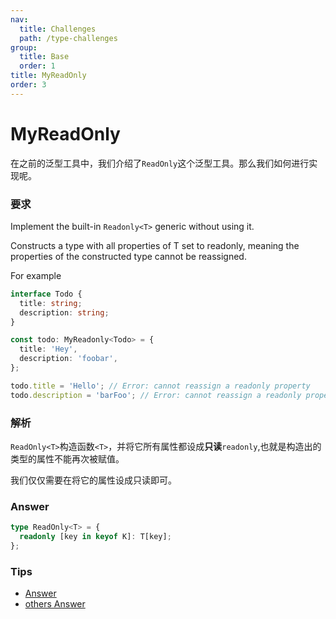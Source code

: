 ```yaml
---
nav:
  title: Challenges
  path: /type-challenges
group:
  title: Base
  order: 1
title: MyReadOnly
order: 3
---
```


# MyReadOnly

在之前的泛型工具中，我们介绍了`ReadOnly`这个泛型工具。那么我们如何进行实现呢。

### 要求

Implement the built-in `Readonly<T>` generic without using it.

Constructs a type with all properties of T set to readonly, meaning the properties of the constructed type cannot be reassigned.

For example

```ts
interface Todo {
  title: string;
  description: string;
}

const todo: MyReadonly<Todo> = {
  title: 'Hey',
  description: 'foobar',
};

todo.title = 'Hello'; // Error: cannot reassign a readonly property
todo.description = 'barFoo'; // Error: cannot reassign a readonly property
```

### 解析

`ReadOnly<T>`构造函数`<T>`，并将它所有属性都设成**只读**`readonly`,也就是构造出的类型的属性不能再次被赋值。

我们仅仅需要在将它的属性设成只读即可。

### Answer

```ts
type ReadOnly<T> = {
  readonly [key in keyof K]: T[key];
};
```

### Tips

- [Answer](https://www.typescriptlang.org/play?#code/PQKgUABBDsELQQEoFMCGATA9gOwDYE9J44TSiAjfCAQWwBcALHKgMQFcIAKAAVXoDM2ASggBiNAGcqo8mwCWuOnDnYxAJzRY80zOQBWyAMZKA1snwSiRUTYgBFNsgl05OK1ACSAWwAOuZF7I9BCMyBCyCkoqEAAGKBg4BAA8ACoAfDEQAOZByGpyhhAA7nKMmGx0EGwSKlkQpQB07hAAwjjOamzGEhCoIfg+YSWMvbi4ED5qmINqLk4QmPwQKRASyJV0mBAaCdoANBCBfLUhDGGT03lzPYunYYbtdJ3GyOj9gxCGfNiYleRhOwkNSy2FeTSgRBYmDUEGQAA9UL5-M0Yqi6JYoCo6Hl+KhDGEUpgsBAAN5EKAuOj+ABcqyetXJEHQTkM+R8LhwtI6DKgAF9mg9sM4QkTMLSALL4eJaZKErBpCAAXlJjMpNIgACIABLmDV7RnMiSsuTs1zYWka-iYXSoNQaoj8iEU0UNNVhZXa5BjTAaiDAYAQACiaimalpX2wP0qgOBqj6OxlVAuMzohGdWAahuNppwSs15FtUJ9foDwdD4e+v22kljvWruwIEymKbTsVRzQVADU5MgigtVABxUpatjkWkMOh0HwSan+9GGBgNPQSBrQrLAaBgEDAMC70AQAD6R+PJ+PEAAmuUYW1mRAdRpD6enweINvd6mPpLpYl8KkFcqySgBMfwgABtMwqGiCDbhSABdWkUnA8xYIAbjAfk9xAR9nxPZYnEqFpUDWHocNPV8dzkXxoUqEkgwARzYVBcAOQM4UGYwIF5CB+CmLwIAAcm4D9kDgBcmP8bAcgkYAKgUCR+PfAZ7iI+ZlVAohWPYugkkDBimKSL9NB-VJRQARjSA5v20EysHMtILLAWDdyxHE8QJMyVQpUp1W5SSiCzNkOXNOl8j8qAHiRdZXlpchrX8PgiECOhUFpQCoF6ComDDEKeU49Dd0w7DSJfdhZjOGEAGVsWnIrSPIsBQCIBUKoYW0wnwK9VkwXBZPacdJ2nWdgHnRdl1XNR12gYA+AkIo8iaiBu17LqeqCmcIAnKcZznI1RpXNcN2ACRut6oUFvFaEwhaVqxiCKT+q2oaRqXfaJq3HcwCAA)
- [others Answer](https://github.com/type-challenges/type-challenges/issues?q=label%3A7+label%3Aanswer)
